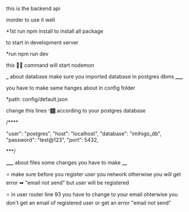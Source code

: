 this is the backend api

inorder to use it well

\*1st run npm install to install all package

to start in development server

\*run npm run dev

this ☝🏿 command will start nodemon

********\_******** about database make sure you imported database in postgres dbms ****\_\_\_****

you have to make same hanges about in config folder

\*path: config/default.json

change this lines 👇🏾 according to your postgres database

/\*\*\*\*

"user": "postgres",
"host": "localhost",
"database": "imihigo_db",
"password": "test@123",
"port": 5432,

\*\*\*/

**********\_\_\_********** about files some changes you have to make ********\_\_********

⭐ make sure before you register user you network otherwise you will get error ➡ "email not send" but user will be
registered

⭐ in user router line 93 you have to change to your email ohterwise you don't get an email of registered user or get an error "email not send"
